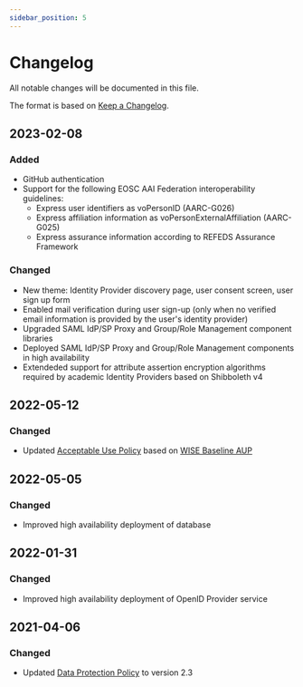 ```yaml
---
sidebar_position: 5
---
```


# Changelog

All notable changes will be documented in this file.

The format is based on [Keep a Changelog](https://keepachangelog.com/en/1.0.0/).

## 2023-02-08

### Added

- GitHub authentication
- Support for the following EOSC AAI Federation interoperability guidelines:
  - Express user identifiers as voPersonID (AARC-G026)
  - Express affiliation information as voPersonExternalAffiliation (AARC-G025)
  - Express assurance information according to REFEDS Assurance Framework

### Changed

- New theme: Identity Provider discovery page, user consent screen, user sign up form
- Enabled mail verification during user sign-up (only when no verified email information is provided by the user's identity provider)
- Upgraded SAML IdP/SP Proxy and Group/Role Management component libraries
- Deployed SAML IdP/SP Proxy and Group/Role Management components in high availability
- Extendeded support for attribute assertion encryption algorithms required by academic Identity Providers based on Shibboleth v4

## 2022-05-12

### Changed

- Updated [Acceptable Use Policy](https://www.openaire.eu/infrastructure-acceptable-use-policy)
based on [WISE Baseline AUP](https://wise-community.org/wise-baseline-aup/)

## 2022-05-05

### Changed

- Improved high availability deployment of database 

## 2022-01-31

### Changed

- Improved high availability deployment of OpenID Provider service 

## 2021-04-06

### Changed

- Updated [Data Protection Policy](https://www.openaire.eu/privacy-policy) to
version 2.3
